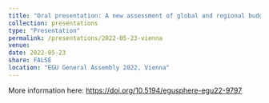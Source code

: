 ```yaml
---
title: "Oral presentation: A new assessment of global and regional budgets, fluxes and lifetimes of atmospheric reactive N and S gases and aerosols"
collection: presentations
type: "Presentation"
permalink: /presentations/2022-05-23-vienna
venue: 
date: 2022-05-23
share: FALSE
location: "EGU General Assembly 2022, Vienna"
---
```


More information here: <a href="https://doi.org/10.5194/egusphere-egu22-9797">https://doi.org/10.5194/egusphere-egu22-9797</a>
